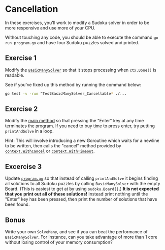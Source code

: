 # Cancellation

In these exercises, you'll work to modify a Sudoku solver in order to be more responsive and use more of your CPU.

Without touching any code, you should be able to execute the command `go run program.go` and have four Sudoku puzzles solved and printed.

## Exercise 1

Modify the [`BasicManySolver`](./sudoku/basic_solver.go#BasicManySolver) so that it stops processing when `ctx.Done()` is readable.

See if you've fixed up this method by running the command below:

``` bash
go test -v -run ^TestBasicManySolver_Cancellable* ./...
```

## Exercise 2

Modify the [main method](./program.go#main) so that pressing the "Enter" key at any time terminates the program. If you need to buy time to press enter, try putting `printAndSolve` in a loop.

Hint: This will involve introducing a new Goroutine which waits for a newline to be written, then calls the "cancel" method provided by [`context.WithCancel`](https://godoc.org/context#WithCancel) or [`context.WithTimeout`](https://godoc.org/context#WithTimeout).

## Excercise 3

Update [`program.go`](./program.go) so that instead of calling `printAndSolve` it begins finding all solutions to all Sudoku puzzles by calling `BasicManySolver` with the empty Board. (This is easiest to get at by using `sudoku.Board{}`.) **It is not expected that you print out all of these solutions!** Instead print nothing until the "Enter" key has been pressed, then print the number of solutions that have been found.

## Bonus

Write your own `SolveMany`, and see if you can beat the performance of `BasicManySolver`. For instance, can you take advantage of more than 1 core without losing control of your memory consumption?
